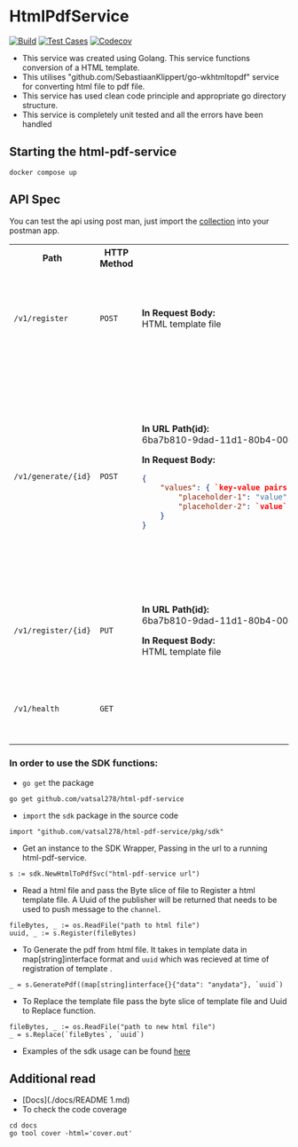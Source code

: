 # HtmlPdfService

[![Build](https://github.com/vatsal278/html-pdf-service/actions/workflows/build.yml/badge.svg)](https://github.com/vatsal278/html-pdf-service/actions/workflows/build.yml) [![Test Cases](https://github.com/vatsal278/html-pdf-service/actions/workflows/test.yml/badge.svg)](https://github.com/vatsal278/html-pdf-service/actions/workflows/test.yml) [![Codecov](https://codecov.io/gh/vatsal278/html-pdf-service/branch/main/graph/badge.svg)](https://codecov.io/gh/vatsal278/html-pdf-service)

* This service was created using Golang. This service functions conversion of a HTML template.
* This utilises "github.com/SebastiaanKlippert/go-wkhtmltopdf" service for converting html file to pdf file.
* This service has used clean code principle and appropriate go directory structure.
* This service is completely unit tested and all the errors have been handled

## Starting the html-pdf-service

```
docker compose up
```
## API Spec

You can test the api using post man, just import the [collection](./docs/html-to-pdf-svc.postman_collection.json) into your postman app.

<table>
    <th>Path</th>
    <th>HTTP Method</th>
    <th>Request</th>
    <th>Response</th>
    <th>Description</th>
<tr>
<td>

`/v1/register`
</td>
<td>

`POST`
</td>
<td>

**In Request Body:**<br>
HTML template file
</td>
<td>

```json

{
    "status":  201,
    "message": "SUCCESS",
    "data": {
        "id": "6ba7b810-9dad-11d1-80b4-00c04fd430c8" // UUID of registered file
    }
}

```
</td>
<td>
Generates a UUID for the file. Use this UUID to generate PDF files using this template.
</td>
</tr>
<tr>
<td>

`/v1/generate/{id}`
</td>
<td>

`POST`
</td>
<td>

**In URL Path{id}:**<br>
6ba7b810-9dad-11d1-80b4-00c04fd430c8

**In Request Body:**<br>

```json
{
    "values": { `key-value pairs for the placeholders used in the template`
        "placeholder-1": "value",
        "placeholder-2": `value`,
    }
}
```
</td>
<td>
6ba7b810-9dad-11d1-80b4-00c04fd430c8.pdf
</td>
<td>
Generates a PDF file for the registered UUID of the HTML template file.

The request to this must be a map which has the keys as the placeholders and the values to be substituted in its place.
</td>
</tr>
<tr>
<td>

`/v1/register/{id}`
</td>
<td>

`PUT`
</td>
<td>

**In URL Path{id}:**<br>
6ba7b810-9dad-11d1-80b4-00c04fd430c8
 
**In Request Body:**<br>
HTML template file
</td>
<td>

```json
{
    "status":  200,
    "message": "SUCCESS",
    "data": {
        "id": "6ba7b810-9dad-11d1-80b4-00c04fd430c8"
    }
}
```
</td>
<td>
Updates the HTML template with the new one.
</td>
</tr>
<tr>
<td>

`/v1/health`
</td>
<td>

`GET`
</td>
<td></td>
<td>

```json
{
    "status":  200,
    "message": "OK",
    "data": null
}
```
</td>
<td>
Health check endpoint to see if the service is okay.
</td>
</tr>
</table>


### In order to use the SDK functions:
* `go get` the package 
```
go get github.com/vatsal278/html-pdf-service
```
* `import` the `sdk` package in the source code
```
import "github.com/vatsal278/html-pdf-service/pkg/sdk"
```
* Get an instance to the SDK Wrapper, Passing in the url to a running html-pdf-service.
```
s := sdk.NewHtmlToPdfSvc("html-pdf-service url")
```
* Read a html file and pass the Byte slice of file to Register a html template file. A Uuid of the publisher will be returned that needs to be used to push message to the `channel`.
```
fileBytes, _ := os.ReadFile("path to html file")
uuid, _ := s.Register(fileBytes)
```
* To Generate the pdf from html file. 
It takes in template data in map[string]interface format and `uuid` which was recieved at time of registration of template . 
```
_ = s.GeneratePdf((map[string]interface{}{"data": "anydata"}, `uuid`)
```
* To Replace the template file pass the byte slice of template file and Uuid to Replace function.
```
fileBytes, _ := os.ReadFile("path to new html file")
_ = s.Replace(`fileBytes`, `uuid`)
```
* Examples of the sdk usage can be found [here](./examples/test.go)

## Additional read
* [Docs](./docs/README 1.md)
* To check the code coverage 
```
cd docs
go tool cover -html='cover.out'
```
